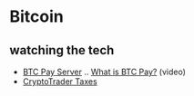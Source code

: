 
# Bitcoin

## watching the tech
+ [BTC Pay Server](http://docs.btcpayserver.org/) .. [What is BTC Pay?](https://www.youtube.com/watch?v=q7xJMno_B3U) (video)
+ [CryptoTrader Taxes](https://cryptotrader.tax/?fpr=altcoindaily)
